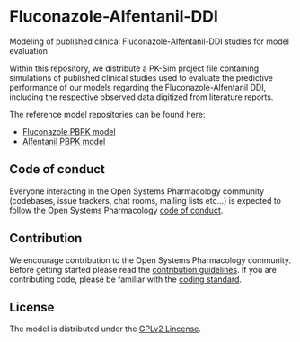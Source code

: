 # Fluconazole-Alfentanil-DDI
Modeling of published clinical Fluconazole-Alfentanil-DDI studies for model evaluation

Within this repository, we distribute a PK-Sim project file containing simulations of published clinical studies used to evaluate the predictive performance of our models regarding the Fluconazole-Alfentanil DDI, including the respective observed data digitized from literature reports. 

The reference model repositories can be found here:

- [Fluconazole PBPK model](https://github.com/Open-Systems-Pharmacology/Fluconazole-Model)
- [Alfentanil PBPK model](https://github.com/Open-Systems-Pharmacology/Alfentanil-Model)

## Code of conduct

Everyone interacting in the Open Systems Pharmacology community (codebases, issue trackers, chat rooms, mailing lists etc...) is expected to follow the Open Systems Pharmacology [code of conduct](https://github.com/Open-Systems-Pharmacology/Suite/blob/master/CODE_OF_CONDUCT.md#contributor-covenant-code-of-conduct).

## Contribution

We encourage contribution to the Open Systems Pharmacology community. Before getting started please read the [contribution guidelines](https://github.com/Open-Systems-Pharmacology/Suite/blob/master/CONTRIBUTING.md#ways-to-contribute). If you are contributing code, please be familiar with the [coding standard](https://github.com/Open-Systems-Pharmacology/Suite/blob/master/CODING_STANDARDS.md#visual-studio-settings).

## License

The model is distributed under the [GPLv2 Lincense](https://github.com/Open-Systems-Pharmacology/Suite/blob/develop/LICENSE).
